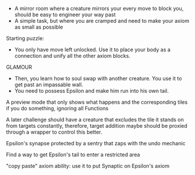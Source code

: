 - A mirror room where a creature mirrors your every move to block you, should be easy to engineer your way past
- A simple task, but where you are cramped and need to make your axiom as small as possible

Starting puzzle:

- You only have move left unlocked. Use it to place your body as a connection and unify all the other axiom blocks.

GLAMOUR
- Then, you learn how to soul swap with another creature. You use it to get past an impassable wall.
- You need to possess Epsilon and make him run into his own tail.


A preview mode that only shows what happens and the corresponding tiles if you do something, ignoring all Functions

A later challenge should have a creature that excludes the tile it stands on from targets constantly, therefore, target addition maybe should be proxied through a wrapper to control this better.

Epsilon's synapse protected by a sentry that zaps with the undo mechanic

Find a way to get Epsilon's tail to enter a restricted area

"copy paste" axiom ability: use it to put Synaptic on Epsilon's axiom
